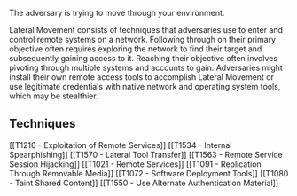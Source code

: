 The adversary is trying to move through your environment.

Lateral Movement consists of techniques that adversaries use to enter and control remote systems on a network. Following through on their primary objective often requires exploring the network to find their target and subsequently gaining access to it. Reaching their objective often involves pivoting through multiple systems and accounts to gain. Adversaries might install their own remote access tools to accomplish Lateral Movement or use legitimate credentials with native network and operating system tools, which may be stealthier.

## Techniques

[[T1210 - Exploitation of Remote Services]]
[[T1534 - Internal Spearphishing]]
[[T1570 - Lateral Tool Transfer]]
[[T1563 - Remote Service Session Hijacking]]
[[T1021 - Remote Services]]
[[T1091 - Replication Through Removable Media]]
[[T1072 - Software Deployment Tools]]
[[T1080 - Taint Shared Content]]
[[T1550 - Use Alternate Authentication Material]]